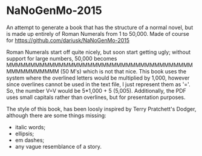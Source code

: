 # NaNoGenMo-2015

An attempt to generate a book that has the structure of a normal novel, but is made up entirely of Roman Numerals from 1 to 50,000. Made of course for https://github.com/dariusk/NaNoGenMo-2015

Roman Numerals start off quite nicely, but soon start getting ugly; without support for large numbers, 50,000 becomes MMMMMMMMMMMMMMMMMMMMMMMMMMMMMMMMMMMMMMMMMMMMMMMMMM (50 M's) which is not that nice. This book uses the system where the overlined letters would be multiplied by 1,000, however since overlines cannot be used in the text file, I just represent them as '='. So, the number V=V would be 5*1,000 + 5 (5,005). Additionally, the PDF uses small capitals rather than overlines, but for presentation purposes.

The style of this book, has been loosly inspired by Terry Pratchett's Dodger, although there are some things missing:
- italic words;
- ellipsis;
- em dashes;
- any vague resemblance of a story.
